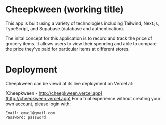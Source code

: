 # Cheepkween (working title)

This app is built using a variety of technologies including Tailwind, Next.js, TypeScript, and Supabase (database and authentication).

The inital concept for this application is to record and track the price of grocery items.  It allows users to view their spending and able to compare the price they've paid for particular items at different stores.

# Deployment
Cheepkween can be viewd at its live deployment on Vercel at:

[Cheepkween - http://cheepkween.vercel.app](http://cheepkween.vercel.app)
For a trial experience without creating your own account, please login with:
```
Email: email@gmail.com
Password: password
```